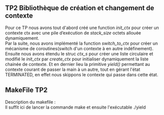 ## TP2 Bibliothèque de création et changement de contexte

Pour ce TP nous avons tout d'abord créé une function *init_ctx* pour créer un contexte ctx avec une pile d’exécution de *stack_size* octets allouée dynamiquement.  
Par la suite, nous avons implémenté la function *switch_to_ctx* pour créer un mécanisme de coroutines(switch d'un contexte à en autre indéfinement).  
Ensuite nous avons étendu le struc *ctx_s* pour créer une liste circulaire et modifié le *init_ctx* par *create_ctx* pour initialiser dynamiquement la liste chainée de contexte.  Et en dernier lieu la primitive *yield()* permettant au contexte courant de passer la main à un autre, tout en gérant l'état TERMINATED, en effet nous skippons le contexte qui passe dans cette état.


## MakeFile TP2

Description du makefile :  
Il suffit ici de lancer la commande make et ensuite l'exécutable ./yield 

